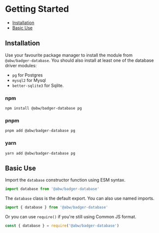 # Getting Started

- [Installation](#installation)
- [Basic Use](#basic-use)

## Installation

Use your favourite package manager to install the module
from `@abw/badger-database`.  You should also install
at least one of the database driver modules:

* `pg` for Postgres
* `mysql2` for Mysql
* `better-sqlite3` for Sqlite.

### npm

    npm install @abw/badger-database pg

### pnpm

    pnpm add @abw/badger-database pg

### yarn

    yarn add @abw/badger-database pg

## Basic Use

Import the `database` constructor function using ESM syntax.

```js
import database from '@abw/badger-database'
```

The `database` class is the default export.  You can also
use named imports.

```js
import { database } from '@abw/badger-database'
```

Or you can use `require()` if you're still using Common JS format.

```js
const { database } = require('@abw/badger-database')
```
